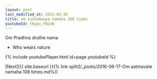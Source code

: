 ```yaml
---
layout: post
last_modified_at: 2021-03-30
title: om susheNaaya namaha 108 times
youtubeId: t6ypu_FBsd8
---
```

 
 
Om Pradhna druthe nama 
 
 -  Who wears nature 
 
  
 
  
 
 
 
 
 
 


{% include youtubePlayer.html id=page.youtubeId %}
 
[Next]({{ site.baseurl }}{% link  split2/_posts/2016-06-17-Om aatmavate namaha 108 times.md%})
 
